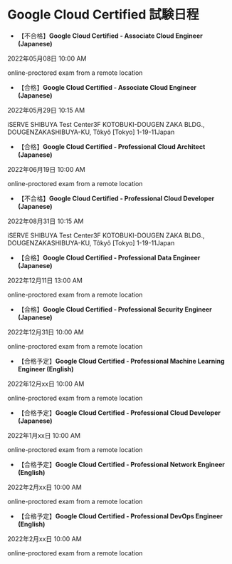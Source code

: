 # Google Cloud Certified 試験日程

- 【不合格】**Google Cloud Certified - Associate Cloud Engineer (Japanese)**

2022年05月08日 10:00 AM

online-proctored exam from a remote location

- 【合格】**Google Cloud Certified - Associate Cloud Engineer (Japanese)**

2022年05月29日 10:15 AM

iSERVE SHIBUYA Test Center3F KOTOBUKI-DOUGEN ZAKA BLDG., DOUGENZAKASHIBUYA-KU, Tôkyô [Tokyo] 1-19-11Japan

- 【合格】**Google Cloud Certified - Professional Cloud Architect (Japanese)**

2022年06月19日 10:00 AM

online-proctored exam from a remote location

- 【不合格】**Google Cloud Certified - Professional Cloud Developer (Japanese)**

2022年08月31日 10:15 AM

iSERVE SHIBUYA Test Center3F KOTOBUKI-DOUGEN ZAKA BLDG., DOUGENZAKASHIBUYA-KU, Tôkyô [Tokyo] 1-19-11Japan

- 【合格】**Google Cloud Certified - Professional Data Engineer (Japanese)**

2022年12月11日 13:00 AM

online-proctored exam from a remote location

- 【合格】**Google Cloud Certified - Professional Security Engineer (Japanese)**

2022年12月31日 10:00 AM

online-proctored exam from a remote location

- 【合格予定】**Google Cloud Certified - Professional Machine Learning Engineer (English)**

2022年12月xx日 10:00 AM

online-proctored exam from a remote location

- 【合格予定】**Google Cloud Certified - Professional Cloud Developer (Japanese)**

2022年1月xx日 10:00 AM

online-proctored exam from a remote location

- 【合格予定】**Google Cloud Certified - Professional Network Engineer (English)**

2022年2月xx日 10:00 AM

online-proctored exam from a remote location

- 【合格予定】**Google Cloud Certified - Professional DevOps Engineer (English)**

2022年2月xx日 10:00 AM

online-proctored exam from a remote location

